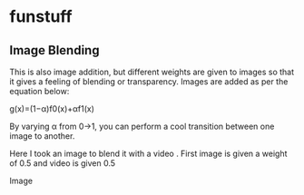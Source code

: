 # funstuff

<h2>Image Blending </h2>
<p>This is also image addition, but different weights are given to images so that it gives a feeling of blending or transparency. Images are added as per the equation below:</p>
<p> g(x)=(1−α)f0(x)+αf1(x) </p>

<p>By varying α from 0→1, you can perform a cool transition between one image to another.</p>
<p>Here I took an image to blend it with a video . First image is given a weight of 0.5 and video is given 0.5 <a class="el" </p>

<p> Image </p>
